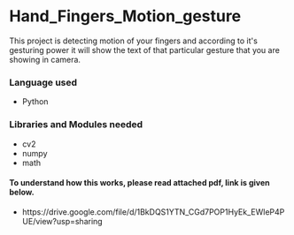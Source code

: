 # Hand_Fingers_Motion_gesture
This project is detecting motion of your fingers and according to it's gesturing power it will show the text of that particular gesture that you are showing in camera.

<h3>Language used</h3>
<ul>
	<li>Python</li>
</ul> 

<h3>Libraries and Modules needed</h3>
<ul>
	<li>cv2</li>
	<li>numpy</li>
	<li>math</li>
</ul>

<h4>To understand how this works, please read attached pdf, link is given below.</h4>

<ul>
	<li>https://drive.google.com/file/d/1BkDQS1YTN_CGd7POP1HyEk_EWleP4PUE/view?usp=sharing</li>
</ul> 
